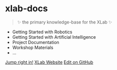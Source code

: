 # xlab-docs

> ✨ the primary knowledge-base for the XLab ✨

- Getting Started with Robotics
- Getting Started with Artificial Intelligence
- Project Documentation
- Workshop Materials
- …

[Jump right in!](docs/getting-started.md)
[XLab Website](https://burg-halle.de/burglabs/xlab)
[Edit on GitHub](https://github.com/burglabs/xlab-docs)
